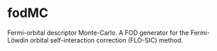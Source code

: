 # fodMC
Fermi-orbital descriptor Monte-Carlo. 
A FOD generator for the Fermi-Löwdin orbital self-interaction correction (FLO-SIC) method.
